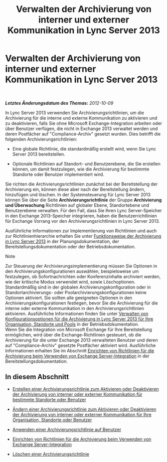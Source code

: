 ﻿---
title: Verwalten der Archivierung von interner und externer Kommunikation in Lync Server 2013
TOCTitle: Verwalten der Archivierung von interner und externer Kommunikation in Lync Server 2013
ms:assetid: 6c2cf941-3204-4f1a-a7e0-416c828056d9
ms:mtpsurl: https://technet.microsoft.com/de-de/library/JJ204977(v=OCS.15)
ms:contentKeyID: 49294316
ms.date: 05/19/2016
mtps_version: v=OCS.15
ms.translationtype: HT
---

# Verwalten der Archivierung von interner und externer Kommunikation in Lync Server 2013

 

_**Letztes Änderungsdatum des Themas:** 2012-10-09_

In Lync Server 2013 verwenden Sie Archivierungsrichtlinien, um die Archivierung für die interne und externe Kommunikation zu aktivieren und zu deaktivieren, falls Sie ohne Microsoft Exchange-Integration arbeiten oder über Benutzer verfügen, die nicht in Exchange 2013 verwaltet werden und deren Postfächer auf "Compliance-Archiv" gesetzt wurden. Dies betrifft die folgenden Archivierungsrichtlinien:

  - Eine globale Richtlinie, die standardmäßig erstellt wird, wenn Sie Lync Server 2013 bereitstellen.

  - Optionale Richtlinien auf Standort- und Benutzerebene, die Sie erstellen können, um damit festzulegen, wie die Archivierung für bestimmte Standorte oder Benutzer implementiert wird.

Sie richten die Archivierungsrichtlinien zunächst bei der Bereitstellung der Archivierung ein, können diese aber nach der Bereitstellung ändern, hinzufügen und löschen. In der Systemsteuerung für Lync Server 2013 können Sie über die Seite **Archivierungsrichtlinie** der Gruppe **Archivierung und Überwachung** Richtlinien auf globaler Ebene, Standortebene und Benutzerebene verwalten. Für den Fall, dass Sie Ihren Lync Server-Speicher in den Exchange 2013-Speicher integrieren, haben die Benutzerrichtlinien für Exchange Vorrang vor den Archivierungsrichtlinien in Lync Server 2013.

Ausführliche Informationen zur Implementierung von Richtlinien und auch zur Richtlinienhierarchie erhalten Sie unter [Funktionsweise der Archivierung in Lync Server 2013](lync-server-2013-how-archiving-works.md) in der Planungsdokumentation, der Bereitstellungsdokumentation oder der Betriebsdokumentation.


> [!NOTE]
> Zur Steuerung der Archivierungsimplementierung müssen Sie Optionen in den Archivierungskonfigurationen auswählen, beispielsweise um festzulegen, ob Sofortnachrichten oder Konferenzinhalte archiviert werden, wie der kritische Modus verwendet wird, sowie Löschoptionen. Standardmäßig sind in der globalen Archivierungskonfiguration oder in Standortarchivierungs- oder Poolarchivierungskonfigurationen keine Optionen aktiviert. Sie sollten alle geeigneten Optionen in den Archivierungskonfigurationen festlegen, bevor Sie die Archivierung für die interne oder externe Kommunikation in den Archivierungsrichtlinien aktivieren. Ausführliche Informationen finden Sie unter <A href="lync-server-2013-managing-archiving-configuration-options-for-your-organization-sites-and-pools.md">Verwalten von Konfigurationsoptionen für die Archivierung in Lync Server 2013 für Ihre Organisation, Standorte und Pools</A> in der Betriebsdokumentation.<BR>Wenn Sie die Integration von Microsoft Exchange für Ihre Bereitstellung ermöglichen, wird über die Exchange-Richtlinien gesteuert, ob die Archivierung für die unter Exchange 2013 verwalteten Benutzer und deren auf "Compliance-Archiv" gesetzte Postfächer aktiviert wird. Ausführliche Informationen erhalten Sie im Abschnitt <A href="lync-server-2013-setting-up-policies-for-archiving-when-using-exchange-server-integration.md">Einrichten von Richtlinien für die Archivierung beim Verwenden von Exchange Server-Integration</A> in der Bereitstellungsdokumentation.



## In diesem Abschnitt

  - [Erstellen einer Archivierungsrichtlinie zum Aktivieren oder Deaktivieren der Archivierung von interner oder externer Kommunikation für bestimmte Standorte oder Benutzer](lync-server-2013-creating-an-archiving-policy-to-enable-or-disable-archiving-of-internal-or-external-communications-for-specific-sites-or-users.md)

  - [Ändern einer Archivierungsrichtlinie zum Aktivieren oder Deaktivieren der Archivierung von interner oder externer Kommunikation für Ihre Organisation, Standorte oder Benutzer](lync-server-2013-changing-an-archiving-policy-to-enable-or-disable-archiving-of-internal-or-external-communications-for-your-organization-sites-or-us.md)

  - [Anwenden einer Archivierungsrichtlinie auf Benutzer](lync-server-2013-applying-an-archiving-policy-to-users.md)

  - [Einrichten von Richtlinien für die Archivierung beim Verwenden von Exchange Server-Integration](lync-server-2013-setting-up-policies-for-archiving-when-using-exchange-server-integration.md)

  - [Löschen einer Archivierungsrichtlinie](lync-server-2013-deleting-an-archiving-policy.md)

